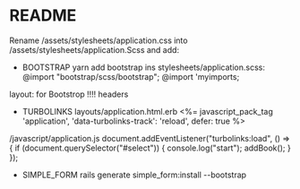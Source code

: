 # README

Rename /assets/stylesheets/application.css into
/assets/stylesheets/application.Scss and add:

- BOOTSTRAP
  yarn add bootstrap
  ins stylesheets/application.scss:
  @import "bootstrap/scss/bootstrap";
  @import 'myimports;

layout: for Bootstrop !!!! headers

<meta name="viewport" content="width=device-width, initial-scale=1">
<meta http-equiv="X-UA-Compatible" content="IE=edge,chrome=1">

- TURBOLINKS
  layouts/application.html.erb
  <%= javascript_pack_tag 'application', 'data-turbolinks-track': 'reload', defer: true %>

/javascript/application.js
document.addEventListener("turbolinks:load", () => {
if (document.querySelector("#select")) {
console.log("start");
addBook();
}
});

- SIMPLE_FORM
  rails generate simple_form:install --bootstrap
